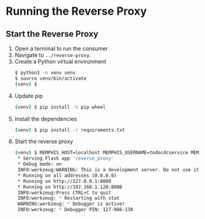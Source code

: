 # Running the Reverse Proxy

## Start the Reverse Proxy
1. Open a terminal to run the consumer
1. Navigate to `../reverse-proxy`.
1. Create a Python virtual environment
   ```bash
   $ python3 -m venv venv
   $ source venv/bin/activate
   (venv) $
   ```
1. Update pip
   ```bash
   (venv) $ pip install -U pip wheel
   ```
1. Install the dependencies
   ```bash
   (venv) $ pip install -r requirements.txt
   ```
1. Start the reverse proxy
   ```bash
   (venv) $ MEMPHIS_HOST=localhost MEMPHIS_USERNAME=todocdcservice MEMPHIS_PASSWORD=todocdcservice python3 reverse_proxy.py
    * Serving Flask app 'reverse_proxy'
    * Debug mode: on
    INFO:werkzeug:WARNING: This is a development server. Do not use it in a production deployment. Use a production WSGI server instead.
    * Running on all addresses (0.0.0.0)
    * Running on http://127.0.0.1:8000
    * Running on http://192.168.1.128:8000
    INFO:werkzeug:Press CTRL+C to quit
    INFO:werkzeug: * Restarting with stat
    WARNING:werkzeug: * Debugger is active!
    INFO:werkzeug: * Debugger PIN: 127-986-130
   ```
